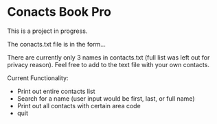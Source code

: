 # Conacts Book Pro

This is a project in progress. 

The conacts.txt file is in the form...

There are currently only 3 names in contacts.txt (full list was left out for privacy reason). Feel free to add to the text file with your own contacts.

Current Functionality:
- Print out entire contacts list
- Search for a name (user input would be first, last, or full name)
- Print out all contacts with certain area code 
- quit
